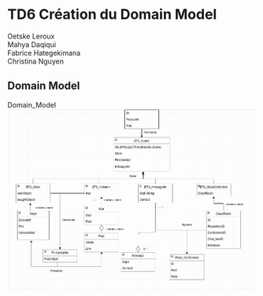 TD6 Création du Domain Model
==============================

Oetske Leroux  
Mahya Daqiqui  
Fabrice Hategekimana  
Christina Nguyen  

## Domain Model
Domain_Model
![Domain_Model](../../images/Domain_Model.png)
